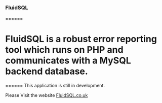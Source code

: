 ### FluidSQL

======


# FluidSQL is a robust error reporting tool which runs on PHP and communicates with a MySQL backend database. 
======
This application is still in development.


Please Visit the website [FluidSQL.co.uk](http://www.FluidSQL.co.uk "FluidSQL")